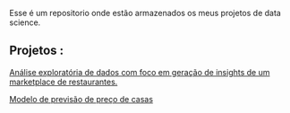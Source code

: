 Esse é um repositorio onde estão armazenados os meus projetos de data science.

## Projetos :
[Análise exploratória de dados com foco em geração de insights de um marketplace de restaurantes.](https://github.com/iannguerra/projects-datascience/tree/main/zomato_data_exploring)


[Modelo de previsão de preço de casas](https://github.com/iannguerra/projects-datascience/tree/main/ds-producao)




